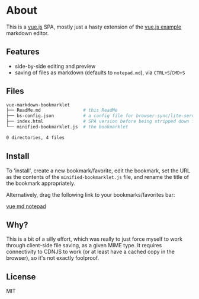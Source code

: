 # About

This is a [vue.js](https://vuejs.org/) SPA, mostly just a hasty extension of the [vue.js example](https://vuejs.org/examples/) markdown editor.

## Features

- side-by-side editing and preview
- saving of files as markdown (defaults to `notepad.md`), via `CTRL+S`/`CMD+S`

## Files

```bash
vue-markdown-bookmarklet
├── ReadMe.md                # this ReadMe
├── bs-config.json           # a config file for browser-sync/lite-server
├── index.html               # SPA version before being stripped down for bookmarklet
└── minified-bookmarklet.js  # the bookmarklet

0 directories, 4 files
```

## Install

To 'install', create a new bookmark/favorite, edit the bookmark, set the URL as the contents of the `minified-bookmarklet.js` file, and rename the title of the bookmark appropriately.

Alternatively, drag the following link to your bookmarks/favorites bar:

<a href="data:text/html, <html><head><meta charset='utf-8'><title>MD Editor | Web Notepad</title><style type='text/css'>html, body, #editor {margin: 0 auto;height: 100%;font-family: 'Helvetica Neue', Arial, sans-serif;color: #333;} * {-webkit-transition: all linear 1s;} body {padding:2rem;} .label-row {width: 100%;display: block;border-bottom: 1px solid #4e4e4e;} .label-row span {width: 49%;display: inline-block;color: #4e4e4e;text-align: center;} textarea, #editor div {display: inline-block;width: 49%;height: 100%;vertical-align: top;-webkit-box-sizing: border-box;-moz-box-sizing: border-box;box-sizing: border-box;padding: 0 20px;} textarea {border: none;border-right: 1px solid #ccc;resize: none;outline: none;background-color: #f6f6f6;font-size: 14px;font-family: 'Monaco', courier, monospace;padding: 20px;} code {color: #f66;}</style></head><body><div id='editor'><textarea id='sourceMd' v-model='input' debounce='300'></textarea><div v-html='input | marked'></div></div><a download='notepad.md' id='downloadlink' style='display: none'>Download</a><script type='text/javascript' src='https://cdnjs.cloudflare.com/ajax/libs/marked/0.3.2/marked.min.js'></script><script type='text/javascript' src='https://cdnjs.cloudflare.com/ajax/libs/vue/1.0.24/vue.min.js'></script><script type='text/javascript'>var textFile = null,makeTextFile = function (text) {var data = new Blob([text], {type: 'text/markdown'});if (textFile !== null) {window.URL.revokeObjectURL(textFile);}textFile = window.URL.createObjectURL(data);return textFile;};var create = document.getElementById('create'),textbox = document.getElementById('sourceMd');document.addEventListener('keydown', function(e) {if (e.keyCode == 83 && (navigator.platform.match('Mac') ? e.metaKey : e.ctrlKey)) {e.preventDefault();var link = document.getElementById('downloadlink');link.href = makeTextFile(textbox.value);link.click();}}, false);marked.setOptions({renderer: new marked.Renderer(),gfm: true,tables: true,breaks: false,pedantic: false,sanitize: true,smartLists: true,smartypants: false});var vm = new Vue({el: '#editor',data: {input: '# Hasty MD Notepad'},filters: {marked: marked}});</script>">vue md notepad</a>

## Why?

This is a bit of a silly effort, which was really to just force myself to work through client-side file saving, as a given MIME type. It requires connectivity to CDNJS to work (or at least have a cached copy in the browser), so it's not exactly foolproof.

## License

MIT
